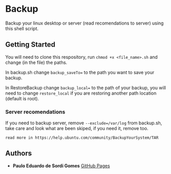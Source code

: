 # Backup

Backup your linux desktop or server (read recomendations to server) using this shell script.

## Getting Started

You will need to clone this respository, run `chmod +x <file_name>.sh` and change (in the file) the paths.

In backup.sh change `backup_saveTo=` to the path you want to save your backup.

In RestoreBackup change `backup_local=` to the path of your backup, you will need to change `restore_local` if you are restoring another path location (default is root).

### Server recomendations

If you need to backup server, remove `--exclude=/var/log` from backup.sh, take care and look what are been skiped, if you need it, remove too.

`read more in https://help.ubuntu.com/community/BackupYourSystem/TAR`

## Authors

* **Paulo Eduardo de Sordi Gomes** [GitHub Pages](https://pauloeduardods.github.io)
